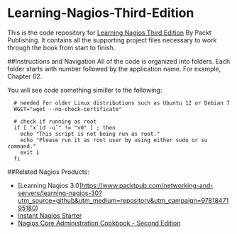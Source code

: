 # Learning-Nagios-Third-Edition
This is the code repository for [Learning Nagios Third Edition](https://www.packtpub.com/networking-and-servers/learning-nagios-third-edition?utm_source=github&utm_medium=repository&utm_campaign=9781785885952) By Packt Publishing. It contains all the supporting project files necessary to work through the book from start to finish.

##Instructions and Navigation
All of the code is organized into folders. Each folder starts with number followed by the application name. For example, Chapter 02.

You will see code something similler to the following:

```
  # needed for older Linux distributions such as Ubuntu 12 or Debian 7
  WGET="wget --no-check-certificate"

  # check if running as root
  if [ "x`id -u`" != "x0" ] ; then
    echo "This script is not being run as root."
    echo "Please run it as root user by using either sudo or su command."
    exit 1
  fi
```


##Related Nagios Products:
* [Learning Nagios 3.0]https://www.packtpub.com/networking-and-servers/learning-nagios-30?utm_source=github&utm_medium=repository&utm_campaign=9781847195180)
* [Instant Nagios Starter](https://www.packtpub.com/networking-and-servers/instant-nagios-starter-instant?utm_source=github&utm_medium=repository&utm_campaign=9781782162506)
* [Nagios Core Administration Cookbook - Second Edition](https://www.packtpub.com/networking-and-servers/nagios-core-administration-cookbook-second-edition?utm_source=github&utm_medium=repository&utm_campaign=9781785889332)

